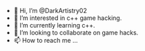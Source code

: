 - 👋 Hi, I’m @DarkArtistry02
- 👀 I’m interested in c++ game hacking.
- 🌱 I’m currently learning c++.
- 💞️ I’m looking to collaborate on game hacks.
- 📫 How to reach me ...

<!---
DarkArtistry02/DarkArtistry02 is a ✨ special ✨ repository because its `README.md` (this file) appears on your GitHub profile.
You can click the Preview link to take a look at your changes.
--->
